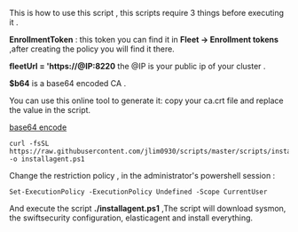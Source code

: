 This is how to use this script , this scripts require 3 things before executing it .



**EnrollmentToken** : this token you can find it in  **Fleet → Enrollment tokens** ,after creating the policy you will find it there.

**fleetUrl = 'https://@IP:8220** the @IP is your public ip of your cluster .

**$b64** is a base64 encoded CA . 

You can use this online tool to generate it: copy your ca.crt file and replace the value in the script.

[base64 encode](https://www.base64encode.net/)


```
curl -fsSL https://raw.githubusercontent.com/jlim0930/scripts/master/scripts/installagent.ps1 -o installagent.ps1
```


Change the restriction policy , in the administrator's powershell session :

```
Set-ExecutionPolicy -ExecutionPolicy Undefined -Scope CurrentUser
```

And execute the script **./installagent.ps1** ,The script will download sysmon, the swiftsecurity configuration, elasticagent and install everything.





